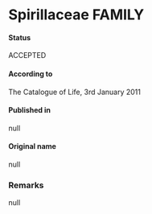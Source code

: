 # Spirillaceae FAMILY

#### Status
ACCEPTED

#### According to
The Catalogue of Life, 3rd January 2011

#### Published in
null

#### Original name
null

### Remarks
null
